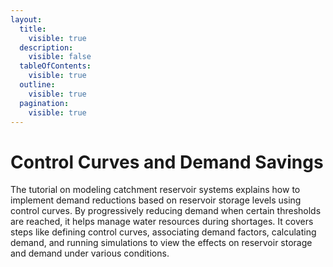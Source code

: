 ```yaml
---
layout:
  title:
    visible: true
  description:
    visible: false
  tableOfContents:
    visible: true
  outline:
    visible: true
  pagination:
    visible: true
---
```


# Control Curves and Demand Savings

The tutorial on modeling catchment reservoir systems explains how to implement demand reductions based on reservoir storage levels using control curves. By progressively reducing demand when certain thresholds are reached, it helps manage water resources during shortages. It covers steps like defining control curves, associating demand factors, calculating demand, and running simulations to view the effects on reservoir storage and demand under various conditions.
